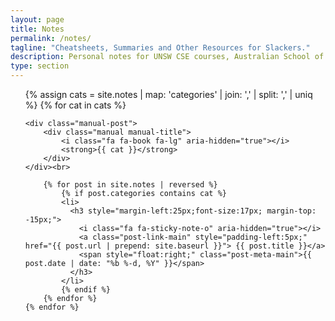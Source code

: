 ```yaml
---
layout: page
title: Notes
permalink: /notes/
tagline: "Cheatsheets, Summaries and Other Resources for Slackers."
description: Personal notes for UNSW CSE courses, Australian School of Business and the Higher School Certificate.
type: section
---
```


<ul class="post-list">
	{% assign cats =  site.notes | map: 'categories' | join: ','  | split: ',' | uniq %}
    {% for cat in cats %}

	<div class="manual-post">
		<div class="manual manual-title">
	  		<i class="fa fa-book fa-lg" aria-hidden="true"></i>
	 		<strong>{{ cat }}</strong>
		</div>
	</div><br>

	    {% for post in site.notes | reversed %}
	    	{% if post.categories contains cat %}
			<li>
			  <h3 style="margin-left:25px;font-size:17px; margin-top: -15px;">
			    <i class="fa fa-sticky-note-o" aria-hidden="true"></i>
				<a class="post-link-main" style="padding-left:5px;" href="{{ post.url | prepend: site.baseurl }}"> {{ post.title }}</a>
				<span style="float:right;" class="post-meta-main">{{ post.date | date: "%b %-d, %Y" }}</span>
			  </h3>
			</li>
	    	{% endif %}
	    {% endfor %}
    {% endfor %}
</ul>
